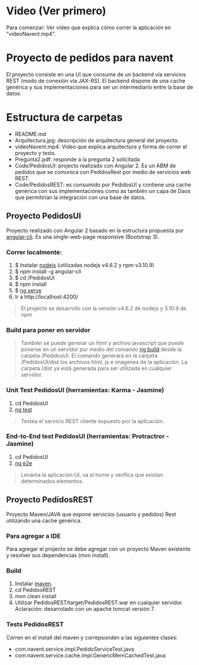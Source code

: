 # Video (Ver primero)
Para comenzar: Ver video que explica cómo correr la aplicación en "videoNavent.mp4".

# Proyecto de pedidos para navent
El proyecto consiste en una UI que consume de un backend vía servicios REST (modo de conexión vía JAX-RS). El backend dispone de una cache genérica y sus implementaciones para ser un intermediario entre la base de datos. 

# Estructura de carpetas
- README.md
- Arquitectura.jpg: descripción de arquitectura general del proyecto. 
- videoNavent.mp4: Video que explica arquitectura y forma de correr el proyecto y tests. 
- Pregunta2.pdf: responde a la pregunta 2 solicitada
- Code/PedidosUI: projecto realizado con Angular 2. Es un ABM de pedidos que se comunica con PedidosRest por medio de servicios web REST. 
- Code/PedidosREST: es consumido por PedidosUI y contiene una cache genérica con sus implementaciónes como as también un capa de Daos que permitirían la integración con una base de datos. 

## Proyecto PedidosUI
Proyecto realizado con Angular 2 basado en la estructura propuesta por [angular-cli](https://github.com/angular/angular-cli). Es una single-web-page responsive (Bootstrap 3).

### Correr localmente:
1. $ Instalar [nodejs](https://nodejs.org/en/download/) (utilizadas nodejs v4.6.2 y npm v3.10.9)
2. $ npm install -g angular-cli 
3. $ cd /PedidosUI
4. $ npm install
5. $ [ng serve](https://github.com/angular/angular-cli#generating-and-serving-an-angular2-project-via-a-development-server)
6. Ir a http://localhost:4200/
> El projecto se desarrollo con la versión v4.6.2 de nodejs y 3.10.9 de npm

### Build para poner en servidor
> También se puede generar un html y archivo javascript que puede ponerse en un servidor por medio del comando [ng build](https://github.com/angular/angular-cli#creating-a-build) desde la carpeta /PedidosUI. El comando generará en la carpeta /PedidosUI/dist los archivos html, js e imagenes de la aplicación. 
La carpeta /dist ya está generada para ser utilizada en cualquier servidor. 
### Unit Test PedidosUI (herramientas: Karma - Jasmine)
1. cd PedidosUI
2. [ng test](https://github.com/angular/angular-cli#running-unit-tests)
> Testea el servicio REST cliente expuesto por la aplicación. 

### End-to-End test PedidosUI (herramientas: Protractror - Jasmine)
1. cd PedidosUI
2. [ng e2e](https://github.com/angular/angular-cli#running-end-to-end-tests)
> Levanta la aplicación UI, va al home y verifica que existan determinados elementos. 

## Proyecto PedidosREST
Proyecto Maven/JAVA que expone servicios (usuario y pedidos) Rest utilizando una cache genérica. 

### Para agregar a IDE
Para agregar el projecto se debe agregar con un proyecto Maven existente y resolver sus dependencias (mvn install).

### Build
1. Instalar [maven](https://maven.apache.org/download.cgi).
2. cd PedidosREST
3. mvn clean install
4. Utilizar PedidosREST/target/PedidosREST.war en cualquier servidor. Aclaración: desarrolado con un apache tomcat versión 7. 

### Tests PedidosREST
Corren en el install del maven y correpsonden a las siguientes clases:
- com.navent.service.impl.PedidoServiceTest.java
- com.navent.service.cache.impl.GenericMemCachedTest.java

